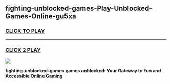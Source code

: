 
## fighting-unblocked-games-Play-Unblocked-Games-Online-gu5xa
<h3>
<a href="https://premium76.site?title=fighting-unblocked-games&ref=24A">CLICK TO PLAY</a></h3>
<hr>

<h3>
<a href="https://premium76.site?title=fighting-unblocked-games&ref=24A">CLICK 2 PLAY</a>
  
</h3>

<a href="https://premium76.site?title=fighting-unblocked-games&ref=24A"><img src="https://clearcache.store/games.png"></a>


**fighting-unblocked-games games unblocked: Your Gateway to Fun and Accessible Online Gaming**
